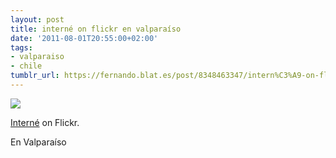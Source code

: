 ```yaml
---
layout: post
title: interné on flickr en valparaíso
date: '2011-08-01T20:55:00+02:00'
tags:
- valparaiso
- chile
tumblr_url: https://fernando.blat.es/post/8348463347/intern%C3%A9-on-flickr-en-valpara%C3%ADso
---
```

 ![](/tumblr_files/tumblr_lp9j893tLz1qz4y16o1_640.jpg)  

[Interné](http://www.flickr.com/photos/tabernadelturco/5998592475/ "Interné") on Flickr.

En Valparaíso
